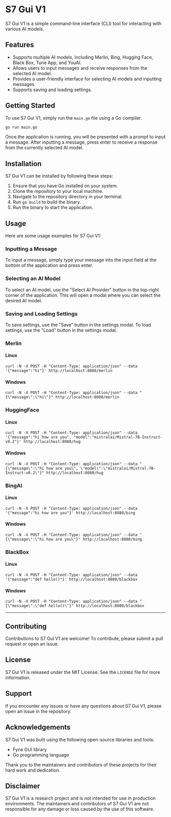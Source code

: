 # S7 Gui V1

S7 Gui V1 is a simple command-line interface (CLI) tool for interacting with various AI models.

## Features

- Supports multiple AI models, including Merlin, Bing, Hugging Face, Black Box, Tune App, and YouAI.
- Allows users to input messages and receive responses from the selected AI model.
- Provides a user-friendly interface for selecting AI models and inputting messages.
- Supports saving and loading settings.

## Getting Started

To use S7 Gui V1, simply run the `main.go` file using a Go compiler.

```bash
go run main.go
```

Once the application is running, you will be presented with a prompt to input a message. After inputting a message, press enter to receive a response from the currently selected AI model.

## Installation

S7 Gui V1 can be installed by following these steps:

1. Ensure that you have Go installed on your system.
2. Clone the repository to your local machine.
3. Navigate to the repository directory in your terminal.
4. Run `go build` to build the binary.
5. Run the binary to start the application.

## Usage

Here are some usage examples for S7 Gui V1:

### Inputting a Message

To input a message, simply type your message into the input field at the bottom of the application and press enter.

### Selecting an AI Model

To select an AI model, use the "Select AI Provider" button in the top-right corner of the application. This will open a modal where you can select the desired AI model.

### Saving and Loading Settings

To save settings, use the "Save" button in the settings modal. To load settings, use the "Load" button in the settings modal.

### Merlin
#### Linux
```curl
curl -N -X POST -H "Content-Type: application/json" --data '{"message":"hi"}' http://localhost:8080/merlin
```
#### Windows
```curl
curl -N -X POST -H "Content-Type: application/json" --data "{\"message\":\"hi\"}" http://localhost:8080/merlin
```
### HuggingFace
#### Linux
```curl
curl -N -X POST -H "Content-Type: application/json" --data '{"message":"hi how are you", "model":"mistralai/Mistral-7B-Instruct-v0.2"}' http://localhost:8080/hug
```
#### Windows
```curl
curl -N -X POST -H "Content-Type: application/json" --data "{\"message\":\"hi how are you\", \"model\":\"mistralai/Mistral-7B-Instruct-v0.2\"}" http://localhost:8080/hug
```
### BingAI
#### Linux
```curl
curl -N -X POST -H "Content-Type: application/json" --data '{"message":"hi how are you"}' http://localhost:8080/bing
```
#### Windows
```curl
curl -N -X POST -H "Content-Type: application/json" --data "{\"message\":\"hi how are you\"}" http://localhost:8080/bing
```
### BlackBox
#### Linux
```curl
curl -N -X POST -H "Content-Type: application/json" --data '{"message":"def hello()"}' http://localhost:8080/blackbox
```
#### Windows
```curl
curl -N -X POST -H "Content-Type: application/json" --data "{\"message\":\"def hello()\"}" http://localhost:8080/blackbox
```
---
## Contributing

Contributions to S7 Gui V1 are welcome! To contribute, please submit a pull request or open an issue.

## License

S7 Gui V1 is released under the MIT License. See the `LICENSE` file for more information.

## Support

If you encounter any issues or have any questions about S7 Gui V1, please open an issue in the repository.

## Acknowledgements

S7 Gui V1 was built using the following open-source libraries and tools:

- Fyne GUI library
- Go programming language

Thank you to the maintainers and contributors of these projects for their hard work and dedication.

## Disclaimer

S7 Gui V1 is a research project and is not intended for use in production environments. The maintainers and contributors of S7 Gui V1 are not responsible for any damage or loss caused by the use of this software.

